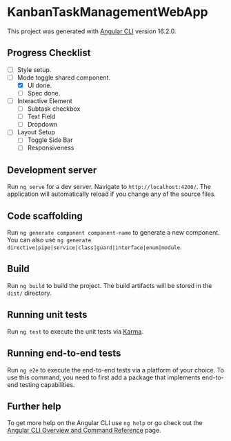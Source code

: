 # KanbanTaskManagementWebApp

This project was generated with [Angular CLI](https://github.com/angular/angular-cli) version 16.2.0.

## Progress Checklist

-   [ ] Style setup.
-   [ ] Mode toggle shared component.
    -   [x] UI done.
    -   [ ] Spec done.
-   [ ] Interactive Element
    -   [ ] Subtask checkbox
    -   [ ] Text Field
    -   [ ] Dropdown
-   [ ] Layout Setup
    -   [ ] Toggle Side Bar
    -   [ ] Responsiveness

## Development server

Run `ng serve` for a dev server. Navigate to `http://localhost:4200/`. The application will automatically reload if you change any of the source files.

## Code scaffolding

Run `ng generate component component-name` to generate a new component. You can also use `ng generate directive|pipe|service|class|guard|interface|enum|module`.

## Build

Run `ng build` to build the project. The build artifacts will be stored in the `dist/` directory.

## Running unit tests

Run `ng test` to execute the unit tests via [Karma](https://karma-runner.github.io).

## Running end-to-end tests

Run `ng e2e` to execute the end-to-end tests via a platform of your choice. To use this command, you need to first add a package that implements end-to-end testing capabilities.

## Further help

To get more help on the Angular CLI use `ng help` or go check out the [Angular CLI Overview and Command Reference](https://angular.io/cli) page.
